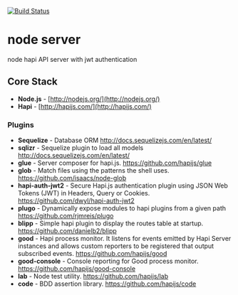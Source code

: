 
[![Build Status](https://travis-ci.org/faberyx/nodeserver.svg?branch=master)](https://travis-ci.org/faberyx/nodeserver)

# node server
node hapi API server with jwt authentication


## Core Stack

- **Node.js** - [http://nodejs.org/](http://nodejs.org/)
- **Hapi** - [http://hapijs.com/](http://hapijs.com/)

 ### Plugins
- **Sequelize** - Database ORM
http://docs.sequelizejs.com/en/latest/
- **sqlizr** - Sequelize plugin to load all models 
http://docs.sequelizejs.com/en/latest/
- **glue** - Server composer for hapi.js.
https://github.com/hapijs/glue
- **glob** - Match files using the patterns the shell uses.
https://github.com/isaacs/node-glob
- **hapi-auth-jwt2** - Secure Hapi.js authentication plugin using JSON Web Tokens (JWT) in Headers, Query or Cookies.
https://github.com/dwyl/hapi-auth-jwt2
- **plugo** - Dynamically expose modules to hapi plugins from a given path
https://github.com/rjmreis/plugo
- **blipp** - Simple hapi plugin to display the routes table at startup.
https://github.com/danielb2/blipp
- **good** - Hapi process monitor. It listens for events emitted by Hapi Server instances and allows custom reporters to be registered that output subscribed events.
https://github.com/hapijs/good
- **good-console** - Console reporting for Good process monitor.
https://github.com/hapijs/good-console
- **lab** - Node test utility.
https://github.com/hapijs/lab
- **code** - BDD assertion library.
https://github.com/hapijs/code
 
